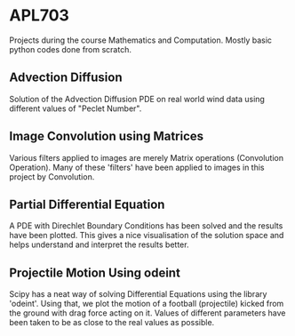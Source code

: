 # APL703

Projects during the course Mathematics and Computation.
Mostly basic python codes done from scratch.

## Advection Diffusion 
Solution of the Advection Diffusion PDE on real world wind data using different values of "Peclet Number".
## Image Convolution using Matrices
Various filters applied to images are merely Matrix operations (Convolution Operation). Many of these 'filters' have been applied to images in this project by Convolution.
## Partial Differential Equation
A PDE with Direchlet Boundary Conditions has been solved and the results have been plotted. This gives a nice visualisation of the solution space and helps understand and interpret the results better.
## Projectile Motion Using odeint
Scipy has a neat way of solving Differential Equations using the library 'odeint'. Using that, we plot the motion of a football (projectile) kicked from the ground with  drag force acting on it. Values of different parameters have been taken to be as close to the real values as possible. 
